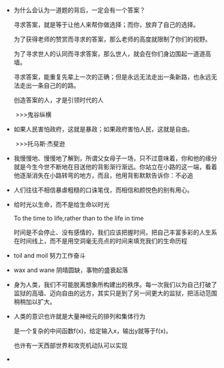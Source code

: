- 为什么会认为一道题的背后，一定会有一个答案？

  寻求答案，就是等于让他人来帮你做选择；而你，放弃了自己的选择。

  为了获得老师的赞赏而寻求的答案，那么老师的高度就限制了你们的视野。

  为了寻求世人的认同而寻求答案，那么世人，就会在你们身边围起一道道高墙。

  寻求答案，能重复先辈上一次的正确；但是永远无法走出一条新路，也永远无法走出一条自己的的路。

  创造答案的人，才是引领时代的人

  ​      																																		>>>鬼谷纵横

- 如果人民害怕政府，这就是暴政；如果政府害怕人民，这就是自由。  

  ​        																																>>>托马斯·杰斐逊

- 我慢慢地、慢慢地了解到，所谓父女母子一场，只不过意味着，你和他的缘分就是今生今世不断地在目送他的背影渐行渐远。你站立在小路的这一端，看着他逐渐消失在小路转弯的地方，而且，他用背影默默告诉你：不必追

- 人们往往不相信暴虐粗糙的口诛笔伐，而相信和颜悦色的别有用心。

- 给时光以生命，而不是给生命以时光

  To the time to life,rather than to the life in time

  时间是不会停止、没有感情的，我们应该把握时间，把自己丰富多彩的人生系在时间线上，而不是用空洞毫无亮点的时间来填充我们的生命历程

- toil and moil 努力工作奋斗

- wax and wane 阴晴圆缺，事物的盛衰起落 

- 身为人类，我们不可能脱离想象所构建出的秩序。每一次我们以为自己打破了监狱的高墙、迈向自由的远方，其实只是到了另一间更大的监狱，把活动范围稍稍加以扩大。

- 人类的意识也许就是大量神经元的排列和集体行为

  是一个复杂的中间函数f(x)，给定输入x，输出y就等于f(x)。

  也许有一天西部世界和攻壳机动队可以实现

- 